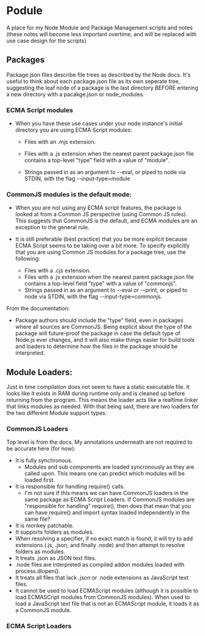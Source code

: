 # Podule

A place for my Node Module and Package Management scripts and notes (these notes will become less important overtime, and will be replaced with use case design for the scripts)

## Packages

Package.json files describe file trees as described by the Node docs. It's useful to think about each package.json file as its own seperate tree, suggesting the leaf node of a package is the last directory BEFORE entering a new directory with a pacakge.json or node_modules.

### ECMA Script modules

- When you have these use cases under your node instance's initial directory you are using ECMA Script modules:
  - Files with an .mjs extension.

  - Files with a .js extension when the nearest parent package.json file contains a top-level "type" field with a value of "module".

  - Strings passed in as an argument to --eval, or piped to node via STDIN, with the flag --input-type=module


### CommonJS modules is the default mode:

- When you are not using any ECMA script features, the package is looked at from a Common JS perspective (using Common JS rules). This suggests that CommonJS is the default, and ECMA modules are an exception to the general rule. 

- It is still preferable (best practice) that you be more explicit because ECMA Script seems to be taking over a bit more. To specify explicitly that you are using Common JS modules for a package tree, use the following:
  - Files with a .cjs extension.
  - Files with a .js extension when the nearest parent package.json file contains a top-level field "type" with a value of "commonjs".
  - Strings passed in as an argument to --eval or --print, or piped to node via STDIN, with the flag --input-type=commonjs.

From the documentation:
- Package authors should include the "type" field, even in packages where all sources are CommonJS. Being explicit about the type of the package will future-proof the package in case the default type of Node.js ever changes, and it will also make things easier for build tools and loaders to determine how the files in the package should be interpreted.

## Module Loaders:
Just in time compilation does not seem to have a static executable file. It looks like it exists in RAM during runtime only and is cleaned up before returning from the program. This means the loader acts like a realtime linker that links modules as needed. With that being said, there are two loaders for the two different Module support types:

### CommonJS Loaders
Top level is from the docs. My annotations underneath are not required to be accurate here (for now):
- It is fully synchronous.
  - Modules and sub components are loaded syncronously as they are called upon. This means one can predict which modules will be loaded first.
- It is responsible for handling require() calls.
  - I'm not sure if this means we can have CommonJS loaders in the same package as ECMA Script Loaders. If CommonJS modules are "responsible for handling" require(), then does that mean that you can have require() and import syntax loaded independently in the same file?
- It is monkey patchable.
- It supports folders as modules.
- When resolving a specifier, if no exact match is found, it will try to add extensions (.js, .json, and finally .node) and then attempt to resolve folders as modules.
- It treats .json as JSON text files.
- .node files are interpreted as compiled addon modules loaded with process.dlopen().
- It treats all files that lack .json or .node extensions as JavaScript text files.
- It cannot be used to load ECMAScript modules (although it is possible to load ECMASCript modules from CommonJS modules). When used to load a JavaScript text file that is not an ECMAScript module, it loads it as a CommonJS module.


### ECMA Script Loaders
